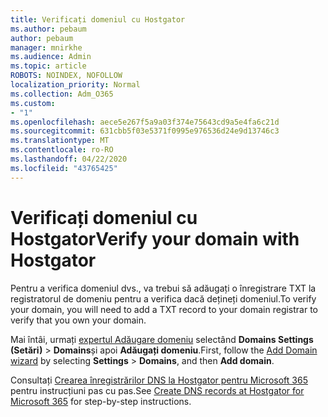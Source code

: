 ```yaml
---
title: Verificați domeniul cu Hostgator
ms.author: pebaum
author: pebaum
manager: mnirkhe
ms.audience: Admin
ms.topic: article
ROBOTS: NOINDEX, NOFOLLOW
localization_priority: Normal
ms.collection: Adm_O365
ms.custom:
- "1"
ms.openlocfilehash: aece5e267f5a9a03f374e75643cd9a5e4fa6c21d
ms.sourcegitcommit: 631cbb5f03e5371f0995e976536d24e9d13746c3
ms.translationtype: MT
ms.contentlocale: ro-RO
ms.lasthandoff: 04/22/2020
ms.locfileid: "43765425"
---
```

# <a name="verify-your-domain-with-hostgator"></a><span data-ttu-id="1629d-102">Verificați domeniul cu Hostgator</span><span class="sxs-lookup"><span data-stu-id="1629d-102">Verify your domain with Hostgator</span></span>

<span data-ttu-id="1629d-103">Pentru a verifica domeniul dvs., va trebui să adăugați o înregistrare TXT la registratorul de domeniu pentru a verifica dacă dețineți domeniul.</span><span class="sxs-lookup"><span data-stu-id="1629d-103">To verify your domain, you will need to add a TXT record to your domain registrar to verify that you own your domain.</span></span> 

<span data-ttu-id="1629d-104">Mai întâi, urmați [expertul Adăugare domeniu](https://portal.office.com/adminportal/home#/Domains) selectând **Domains Settings (Setări)** \> **Domains**și apoi **Adăugați domeniu**.</span><span class="sxs-lookup"><span data-stu-id="1629d-104">First, follow the [Add Domain wizard](https://portal.office.com/adminportal/home#/Domains) by selecting **Settings** \> **Domains**, and then **Add domain**.</span></span>
  
<span data-ttu-id="1629d-105">Consultați [Crearea înregistrărilor DNS la Hostgator pentru Microsoft 365](https://docs.microsoft.com/microsoft-365/admin/dns/create-dns-records-at-hostgator) pentru instrucțiuni pas cu pas.</span><span class="sxs-lookup"><span data-stu-id="1629d-105">See [Create DNS records at Hostgator for Microsoft 365](https://docs.microsoft.com/microsoft-365/admin/dns/create-dns-records-at-hostgator) for step-by-step instructions.</span></span>